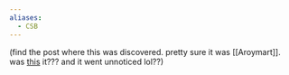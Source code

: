 ```yaml
---
aliases:
  - CSB
---
```

(find the post where this was discovered. pretty sure it was [[Aroymart]]. was [this](https://discord.com/channels/313375426112389123/408694062862958592/731957790737825914) it??? and it went unnoticed lol??)
